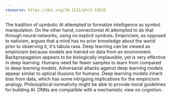 ```yaml
---
resource: https://doi.org/10.1111/phc3.12625
---
```


The tradition of symbolic AI attempted to formalize intelligence as symbol manipulation. On the other hand, connectionist AI attempted to do that through neural networks, using no explicit symbols. Empiricism, as opposed to nativism, argues that a mind has no prior knowledge about the world prior to observing it, it's tabula rasa. Deep learning can be viewed as empiricism because models are trained on data from an environment. Backpropagation appears to be biologically implausible, yet is very effective in deep learning. Humans need far fewer samples to learn from compared to deep learning models. Adversarial attacks against deep learning models appear similar to optical illusions for humans. Deep learning models inherit bias from data, which has some intriguing implications for the empiricism analogy. Philosophical normativity might be able to provide moral guidelines for building AI. DNNs are compatible with a mechanistic view on cognition.